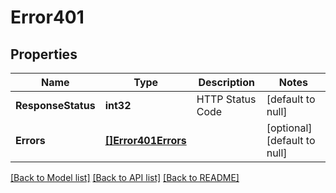 # Error401

## Properties
Name | Type | Description | Notes
------------ | ------------- | ------------- | -------------
**ResponseStatus** | **int32** | HTTP Status Code | [default to null]
**Errors** | [**[]Error401Errors**](Error401_errors.md) |  | [optional] [default to null]

[[Back to Model list]](../README.md#documentation-for-models) [[Back to API list]](../README.md#documentation-for-api-endpoints) [[Back to README]](../README.md)

